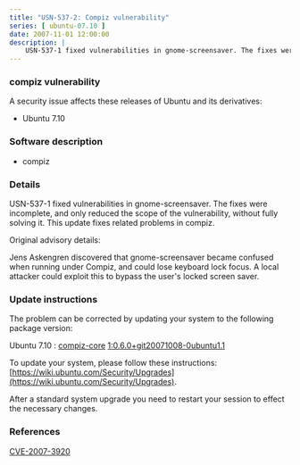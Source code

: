 ```yaml
---
title: "USN-537-2: Compiz vulnerability"
series: [ ubuntu-07.10 ]
date: 2007-11-01 12:00:00
description: |
    USN-537-1 fixed vulnerabilities in gnome-screensaver. The fixes were incomplete, and only reduced the scope of the vulnerability, without fully solving it. This update fixes related problems in compiz.
--- 
```

 
### compiz vulnerability

A security issue affects these releases of Ubuntu and its derivatives:

* Ubuntu 7.10

### Software description

* compiz 

### Details

USN-537-1 fixed vulnerabilities in gnome-screensaver. The fixes were incomplete, and only reduced the scope of the vulnerability, without fully solving it. This update fixes related problems in compiz.

Original advisory details:

 Jens Askengren discovered that gnome-screensaver became confused when running under Compiz, and could lose keyboard lock focus. A local attacker could exploit this to bypass the user&#39;s locked screen saver. 

### Update instructions

The problem can be corrected by updating your system to the following package version:

Ubuntu 7.10
 : [compiz-core](https://launchpad.net/ubuntu/+source/compiz) <span> [1:0.6.0+git20071008-0ubuntu1.1](https://launchpad.net/ubuntu/+source/compiz/1:0.6.0+git20071008-0ubuntu1.1) </span> 

To update your system, please follow these instructions: [https://wiki.ubuntu.com/Security/Upgrades](https://wiki.ubuntu.com/Security/Upgrades).

After a standard system upgrade you need to restart your session to effect the necessary changes. 

### References

 [CVE-2007-3920](http://people.ubuntu.com/~ubuntu-security/cve/CVE-2007-3920)
 
